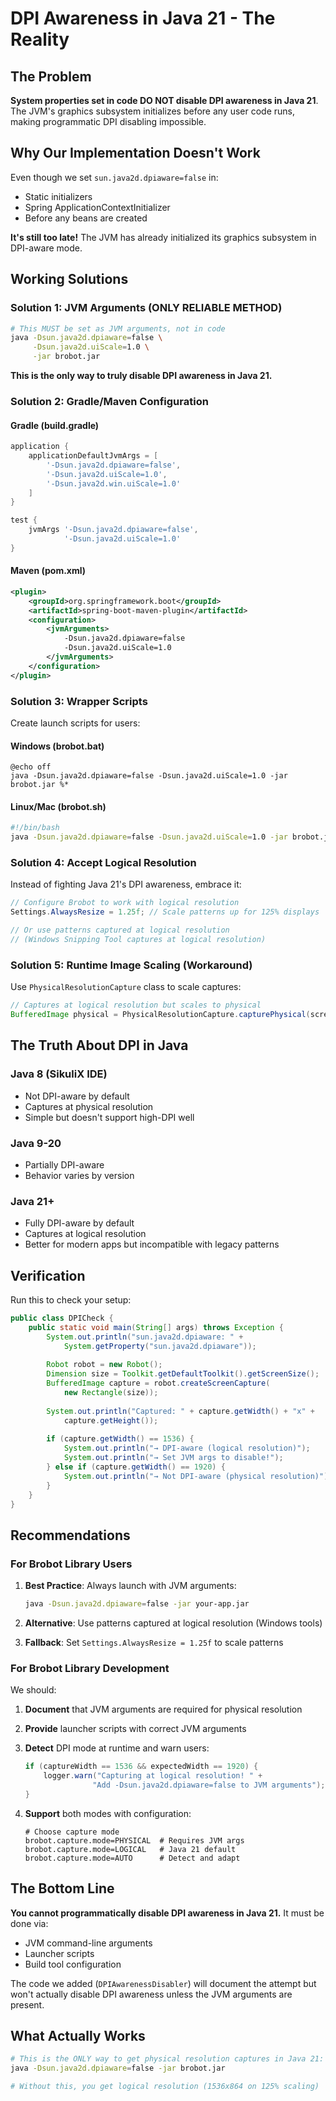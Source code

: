 # DPI Awareness in Java 21 - The Reality

## The Problem

**System properties set in code DO NOT disable DPI awareness in Java 21**. The JVM's graphics subsystem initializes before any user code runs, making programmatic DPI disabling impossible.

## Why Our Implementation Doesn't Work

Even though we set `sun.java2d.dpiaware=false` in:
- Static initializers
- Spring ApplicationContextInitializer  
- Before any beans are created

**It's still too late!** The JVM has already initialized its graphics subsystem in DPI-aware mode.

## Working Solutions

### Solution 1: JVM Arguments (ONLY RELIABLE METHOD)

```bash
# This MUST be set as JVM arguments, not in code
java -Dsun.java2d.dpiaware=false \
     -Dsun.java2d.uiScale=1.0 \
     -jar brobot.jar
```

**This is the only way to truly disable DPI awareness in Java 21.**

### Solution 2: Gradle/Maven Configuration

#### Gradle (build.gradle)
```groovy
application {
    applicationDefaultJvmArgs = [
        '-Dsun.java2d.dpiaware=false',
        '-Dsun.java2d.uiScale=1.0',
        '-Dsun.java2d.win.uiScale=1.0'
    ]
}

test {
    jvmArgs '-Dsun.java2d.dpiaware=false',
            '-Dsun.java2d.uiScale=1.0'
}
```

#### Maven (pom.xml)
```xml
<plugin>
    <groupId>org.springframework.boot</groupId>
    <artifactId>spring-boot-maven-plugin</artifactId>
    <configuration>
        <jvmArguments>
            -Dsun.java2d.dpiaware=false
            -Dsun.java2d.uiScale=1.0
        </jvmArguments>
    </configuration>
</plugin>
```

### Solution 3: Wrapper Scripts

Create launch scripts for users:

#### Windows (brobot.bat)
```batch
@echo off
java -Dsun.java2d.dpiaware=false -Dsun.java2d.uiScale=1.0 -jar brobot.jar %*
```

#### Linux/Mac (brobot.sh)
```bash
#!/bin/bash
java -Dsun.java2d.dpiaware=false -Dsun.java2d.uiScale=1.0 -jar brobot.jar "$@"
```

### Solution 4: Accept Logical Resolution

Instead of fighting Java 21's DPI awareness, embrace it:

```java
// Configure Brobot to work with logical resolution
Settings.AlwaysResize = 1.25f; // Scale patterns up for 125% displays

// Or use patterns captured at logical resolution
// (Windows Snipping Tool captures at logical resolution)
```

### Solution 5: Runtime Image Scaling (Workaround)

Use `PhysicalResolutionCapture` class to scale captures:

```java
// Captures at logical resolution but scales to physical
BufferedImage physical = PhysicalResolutionCapture.capturePhysical(screen);
```

## The Truth About DPI in Java

### Java 8 (SikuliX IDE)
- Not DPI-aware by default
- Captures at physical resolution
- Simple but doesn't support high-DPI well

### Java 9-20
- Partially DPI-aware
- Behavior varies by version

### Java 21+
- Fully DPI-aware by default
- Captures at logical resolution
- Better for modern apps but incompatible with legacy patterns

## Verification

Run this to check your setup:

```java
public class DPICheck {
    public static void main(String[] args) throws Exception {
        System.out.println("sun.java2d.dpiaware: " + 
            System.getProperty("sun.java2d.dpiaware"));
        
        Robot robot = new Robot();
        Dimension size = Toolkit.getDefaultToolkit().getScreenSize();
        BufferedImage capture = robot.createScreenCapture(
            new Rectangle(size));
        
        System.out.println("Captured: " + capture.getWidth() + "x" + 
            capture.getHeight());
        
        if (capture.getWidth() == 1536) {
            System.out.println("→ DPI-aware (logical resolution)");
            System.out.println("→ Set JVM args to disable!");
        } else if (capture.getWidth() == 1920) {
            System.out.println("→ Not DPI-aware (physical resolution)");
        }
    }
}
```

## Recommendations

### For Brobot Library Users

1. **Best Practice**: Always launch with JVM arguments:
   ```bash
   java -Dsun.java2d.dpiaware=false -jar your-app.jar
   ```

2. **Alternative**: Use patterns captured at logical resolution (Windows tools)

3. **Fallback**: Set `Settings.AlwaysResize = 1.25f` to scale patterns

### For Brobot Library Development

We should:
1. **Document** that JVM arguments are required for physical resolution
2. **Provide** launcher scripts with correct JVM arguments
3. **Detect** DPI mode at runtime and warn users:
   ```java
   if (captureWidth == 1536 && expectedWidth == 1920) {
       logger.warn("Capturing at logical resolution! " +
                  "Add -Dsun.java2d.dpiaware=false to JVM arguments");
   }
   ```

4. **Support** both modes with configuration:
   ```properties
   # Choose capture mode
   brobot.capture.mode=PHYSICAL  # Requires JVM args
   brobot.capture.mode=LOGICAL   # Java 21 default
   brobot.capture.mode=AUTO      # Detect and adapt
   ```

## The Bottom Line

**You cannot programmatically disable DPI awareness in Java 21.** It must be done via:
- JVM command-line arguments
- Launcher scripts
- Build tool configuration

The code we added (`DPIAwarenessDisabler`) will document the attempt but won't actually disable DPI awareness unless the JVM arguments are present.

## What Actually Works

```bash
# This is the ONLY way to get physical resolution captures in Java 21:
java -Dsun.java2d.dpiaware=false -jar brobot.jar

# Without this, you get logical resolution (1536x864 on 125% scaling)
```